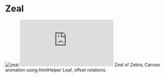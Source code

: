 # Zeal
![zeal](https://user-images.githubusercontent.com/20134338/27235031-22fd46a6-52b7-11e7-9e7d-1cb073552bc7.png)
![zeal of zebra demo](https://rawgit.com/nanjizal/Zeal/master/deploy/index.html)
Zeal of Zebra, Canvas animation using htmlHelper Leaf, offset rotations.
